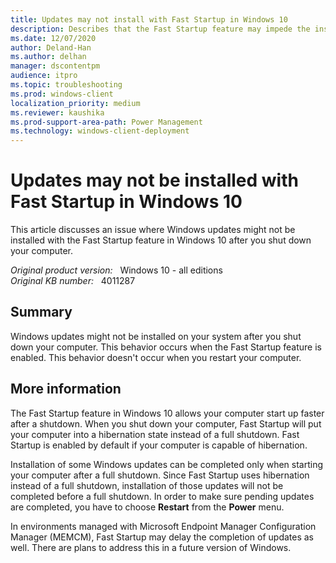 ```yaml
---
title: Updates may not install with Fast Startup in Windows 10
description: Describes that the Fast Startup feature may impede the installation of certain Windows 10 updates.
ms.date: 12/07/2020
author: Deland-Han
ms.author: delhan
manager: dscontentpm
audience: itpro
ms.topic: troubleshooting
ms.prod: windows-client
localization_priority: medium
ms.reviewer: kaushika
ms.prod-support-area-path: Power Management
ms.technology: windows-client-deployment
---
```

# Updates may not be installed with Fast Startup in Windows 10

This article discusses an issue where Windows updates might not be installed with the Fast Startup feature in Windows 10 after you shut down your computer.

_Original product version:_ &nbsp; Windows 10 - all editions  
_Original KB number:_ &nbsp; 4011287

## Summary

Windows updates might not be installed on your system after you shut down your computer. This behavior occurs when the Fast Startup feature is enabled. This behavior doesn't occur when you restart your computer.

## More information

The Fast Startup feature in Windows 10 allows your computer start up faster after a shutdown. When you shut down your computer, Fast Startup will put your computer into a hibernation state instead of a full shutdown. Fast Startup is enabled by default if your computer is capable of hibernation.

Installation of some Windows updates can be completed only when starting your computer after a full shutdown. Since Fast Startup uses hibernation instead of a full shutdown, installation of those updates will not be completed before a full shutdown. In order to make sure pending updates are completed, you have to choose **Restart** from the **Power** menu.

In environments managed with Microsoft Endpoint Manager Configuration Manager (MEMCM), Fast Startup may delay the completion of updates as well. There are plans to address this in a future version of Windows.
